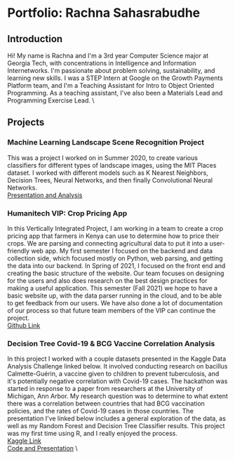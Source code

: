 # Portfolio: Rachna Sahasrabudhe
## Introduction
Hi! My name is Rachna and I'm a 3rd year Computer Science major at Georgia Tech, with concentrations in Intelligence and Information Internetworks. I'm passionate about problem solving, sustainability, and learning new skills. I was a STEP Intern at Google on the Growth Payments Platform team, and I'm a Teaching Assistant for Intro to Object Oriented Programming. As a teaching assistant, I've also been a Materials Lead and Programming Exercise Lead. \
## Projects

### Machine Learning Landscape Scene Recognition Project
This was a project I worked on in Summer 2020, to create various classifiers for different types of landscape images, using the MIT Places dataset. I worked with different models such as K Nearest Neighbors, Decision Trees, Neural Networks, and then finally Convolutional Neural Networks.\
[Presentation and Analysis](https://rding1923.github.io/CS4641-Group7/)

### Humanitech VIP: Crop Pricing App
In this Vertically Integrated Project, I am working in a team to create a crop pricing app that farmers in Kenya can use to determine how to price their crops. We are parsing and connecting agricultural data to put it into a user-friendly web app. My first semester I focused on the backend and data collection side, which focused mostly on Python, web parsing, and getting the data into our backend. In Spring of 2021, I focused on the front end and creating the basic structure of the website.  Our team focuses on designing for the users and also does research on the best design practices for making a useful application. This semester (Fall 2021) we hope to have a basic website up, with the data parser running in the cloud, and to be able to get feedback from our users. We have also done a lot of documentation of our process so that future team members of the VIP can continue the project. \
[Github Link](https://github.com/HumanitechVIP)

### Decision Tree Covid-19 & BCG Vaccine Correlation Analysis
In this project I worked with a couple datasets presented in the Kaggle Data Analysis Challenge linked below. It involved conducting research on bacillus Calmette-Guérin, a vaccine given to children to prevent tuberculosis, and it's potentially negative correlation with Covid-19 cases. The hackathon was started in response to a paper from researchers at the University of Michigan, Ann Arbor. My research question was to determine to what extent there was a correlation between countries that had BCG vaccination policies, and the rates of Covid-19 cases in those countries. The presentation I've linked below includes a general exploration of the data, as well as my Random Forest and Decision Tree Classifier results. This project was my first time using R, and I really enjoyed the process.\
[Kaggle Link](https://www.kaggle.com/bcgvaccine/hackathon) \
[Code and Presentation](https://docs.google.com/presentation/d/1dLqvw-uQE0o_IT3WRsyZHvWBcNB8TyW8XHsgySRG2SI/edit?usp=sharing) \
